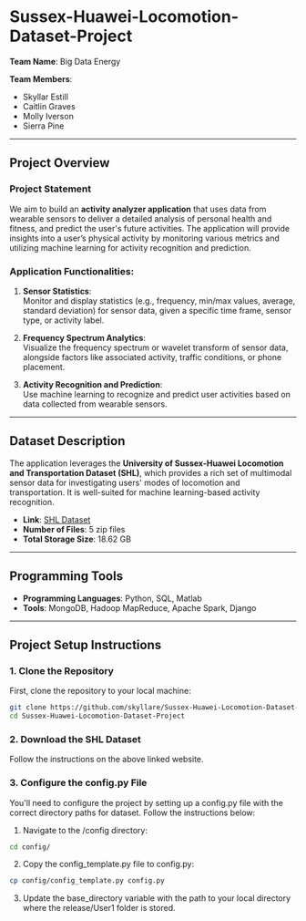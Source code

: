 # Sussex-Huawei-Locomotion-Dataset-Project

**Team Name**: Big Data Energy

**Team Members**:  
- Skyllar Estill  
- Caitlin Graves  
- Molly Iverson  
- Sierra Pine  

---

## Project Overview

### Project Statement

We aim to build an **activity analyzer application** that uses data from wearable sensors to deliver a detailed analysis of personal health and fitness, and predict the user's future activities. The application will provide insights into a user’s physical activity by monitoring various metrics and utilizing machine learning for activity recognition and prediction.

### Application Functionalities:

1. **Sensor Statistics**:  
   Monitor and display statistics (e.g., frequency, min/max values, average, standard deviation) for sensor data, given a specific time frame, sensor type, or activity label.

2. **Frequency Spectrum Analytics**:  
   Visualize the frequency spectrum or wavelet transform of sensor data, alongside factors like associated activity, traffic conditions, or phone placement.

3. **Activity Recognition and Prediction**:  
   Use machine learning to recognize and predict user activities based on data collected from wearable sensors.

---

## Dataset Description

The application leverages the **University of Sussex-Huawei Locomotion and Transportation Dataset (SHL)**, which provides a rich set of multimodal sensor data for investigating users' modes of locomotion and transportation. It is well-suited for machine learning-based activity recognition.

- **Link**: [SHL Dataset](http://www.shl-dataset.org/dataset/)  
- **Number of Files**: 5 zip files  
- **Total Storage Size**: 18.62 GB  

---

## Programming Tools

- **Programming Languages**: Python, SQL, Matlab
- **Tools**: MongoDB, Hadoop MapReduce, Apache Spark, Django

---

## Project Setup Instructions

### 1. Clone the Repository

First, clone the repository to your local machine:

```bash
git clone https://github.com/skyllare/Sussex-Huawei-Locomotion-Dataset-Project
cd Sussex-Huawei-Locomotion-Dataset-Project
```

### 2. Download the SHL Dataset

Follow the instructions on the above linked website.

### 3. Configure the config.py File

You'll need to configure the project by setting up a config.py file with the correct directory paths for dataset. Follow the instructions below:

1. Navigate to the /config directory:

```bash
cd config/
```

2. Copy the config_template.py file to config.py:
```bash
cp config/config_template.py config.py
```

3. Update the base_directory variable with the path to your local directory where the release/User1 folder is stored.
